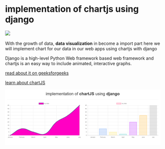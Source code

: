# implementation of chartjs using django

![](https://img.shields.io/github/repo-size/itsvinayak/chartJS-django.svg?label=Repo%20size&style=flat-square)&nbsp;



With the growth of data, <b>data visualization</b> in become a import part here we will implement chart for our data in our web apps using chartjs with django

Django is a high-level Python Web framework based web framework and chartjs is an easy way to include animated, interactive graphs.


<a href="https://www.geeksforgeeks.org/data-visualization-using-chartjs-and-django/">read about it on geeksforgeeks</a>

<a href="https://www.chartjs.org/" >learn about chartJS</a>

<img src="img.png" />
